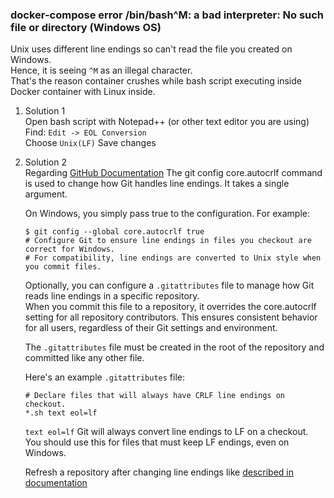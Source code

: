 ### docker-compose error /bin/bash^M: a bad interpreter: No such file or directory  (Windows OS)
Unix uses different line endings so can't read the file you created on Windows.  
Hence, it is seeing `^M` as an illegal character.  
That's the reason container crushes while bash script executing inside Docker container with Linux inside.

1. Solution 1  
Open bash script with Notepad++ (or other text editor you are using)  
Find: `Edit -> EOL Conversion`   
Choose `Unix(LF)`
Save changes  
   
2. Solution 2  
   Regarding [GitHub Documentation](https://docs.github.com/en/github/getting-started-with-github/configuring-git-to-handle-line-endings#example)
    The git config core.autocrlf command is used to change how Git handles line endings. It takes a single argument.

    On Windows, you simply pass true to the configuration. For example:
    ```shell
    $ git config --global core.autocrlf true
    # Configure Git to ensure line endings in files you checkout are correct for Windows.
    # For compatibility, line endings are converted to Unix style when you commit files.  
    ```
    Optionally, you can configure a `.gitattributes` file to manage how Git reads line endings in a specific repository.  
    When you commit this file to a repository, it overrides the core.autocrlf setting for all repository contributors. This ensures consistent behavior for all users, regardless of their Git settings and environment.
    
    The `.gitattributes` file must be created in the root of the repository and committed like any other file.
    
    Here's an example `.gitattributes` file:
    
    ```shell
    # Declare files that will always have CRLF line endings on checkout.
    *.sh text eol=lf
    ```
    
    `text eol=lf` Git will always convert line endings to LF on a checkout.  
    You should use this for files that must keep LF endings, even on Windows.
   
    Refresh a repository after changing line endings like [described in documentation](https://docs.github.com/en/github/getting-started-with-github/configuring-git-to-handle-line-endings#refreshing-a-repository-after-changing-line-endings)
